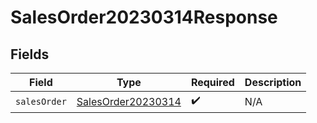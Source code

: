 # SalesOrder20230314Response


## Fields

| Field                                                           | Type                                                            | Required                                                        | Description                                                     |
| --------------------------------------------------------------- | --------------------------------------------------------------- | --------------------------------------------------------------- | --------------------------------------------------------------- |
| `salesOrder`                                                    | [SalesOrder20230314](../../models/shared/salesorder20230314.md) | :heavy_check_mark:                                              | N/A                                                             |